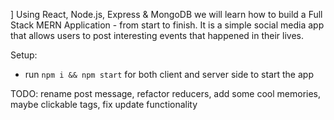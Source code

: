 ]
Using React, Node.js, Express & MongoDB we will learn how to build a Full Stack MERN Application - from start to finish. It is a simple social media app that allows users to post interesting events that happened in their lives.


Setup:
- run ```npm i && npm start``` for both client and server side to start the app

TODO: rename post message, refactor reducers, add some cool memories, maybe clickable tags, fix update functionality
